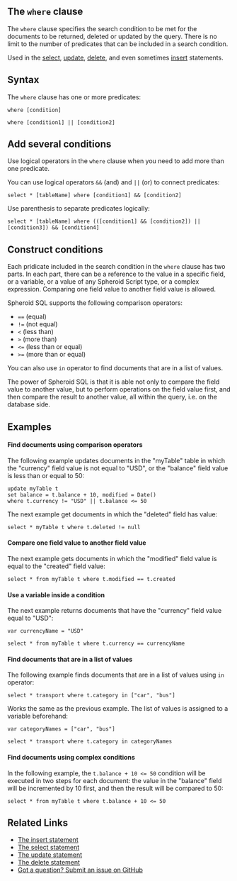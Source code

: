 ## The `where` clause

The `where` clause specifies the search condition to be met 
for the documents to be returned, deleted or updated by the query.
There is no limit to the number of predicates that can be included in a search condition.

Used in the [select](select.md), [update](update.md), [delete](delete.md), 
and even sometimes [insert](insert.md) statements.

## Syntax

The `where` clause has one or more predicates:

```
where [condition]
```

```
where [condition1] || [condition2]
```

## Add several conditions

Use logical operators in the `where` clause when you need to add more than one predicate.

You can use logical operators `&&` (and) and `||` (or) to connect predicates:

```
select * [tableName] where [condition1] && [condition2]
```

Use parenthesis to separate predicates logically:

```
select * [tableName] where (([condition1] && [condition2]) || [condition3]) && [condition4]
```

## Construct conditions

Each pridicate included in the search condition in the `where` clause has two parts.
In each part, there can be a reference to the value in a specific field, or a variable,
or a value of any Spheroid Script type, or a complex expression.
Comparing one field value to another field value is allowed.

Spheroid SQL supports the following comparison operators:

- `==` (equal)
- `!=` (not equal)
- `<` (less than)
- `>` (more than)
- `<=` (less than or equal)
- `>=` (more than or equal)

You can also use `in` operator to find documents that are in a list of values.

The power of Spheroid SQL is that it is able not only to compare the
field value to another value, but to perform operations on the field value first, 
and then compare the result to another value, all within the query, 
i.e. on the database side.

## Examples

#### Find documents using comparison operators

The following example updates documents in the "myTable" table in which 
the "currency" field value is not equal to "USD", or 
the "balance" field value is less than or equal to 50:

```
update myTable t
set balance = t.balance + 10, modified = Date()
where t.currency != "USD" || t.balance <= 50
```

The next example get documents in which the "deleted" field has value:

```
select * myTable t where t.deleted != null
```

#### Compare one field value to another field value

The next example gets documents in which the "modified" field value
is equal to the "created" field value:

```
select * from myTable t where t.modified == t.created
```

#### Use a variable inside a condition

The next example returns documents that have the "currency" field value equal to 
"USD":

```
var currencyName = "USD"

select * from myTable t where t.currency == currencyName
```

#### Find documents that are in a list of values

The following example finds documents that are in a list of values using `in` operator:

```
select * transport where t.category in ["car", "bus"]
```

Works the same as the previous example. 
The list of values is assigned to a variable beforehand:

```
var categoryNames = ["car", "bus"]

select * transport where t.category in categoryNames
```

#### Find documents using complex conditions

In the following example, the `t.balance + 10 <= 50` condition will be executed in two steps
for each document: the value in the "balance" field will be incremented by 10 first,
and then the result will be compared to 50:

```
select * from myTable t where t.balance + 10 <= 50
```

## Related Links

- [The insert statement](insert.md)
- [The select statement](select.md)
- [The update statement](update.md)
- [The delete statement](delete.md)
- [Got a question? Submit an issue on GitHub](../submit-an-issue.md)
